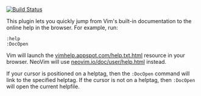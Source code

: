 [![Build Status](https://travis-ci.org/nelstrom/vim-docopen.png)](https://travis-ci.org/nelstrom/vim-docopen)

This plugin lets you quickly jump from Vim's built-in documentation to the online help in the browser. For example, run:

    :help
    :DocOpen

Vim will launch the [vimhelp.appspot.com/help.txt.html](http://vimhelp.appspot.com/help.txt.html) resource in your browser. NeoVim will use [neovim.io/doc/user/help.html](https://neovim.io/doc/user/help.html) instead.

If your cursor is positioned on a helptag, then the `:DocOpen` command will link to the specified helptag. If the cursor is not on a helptag, then `:DocOpen` will open the current helpfile.
